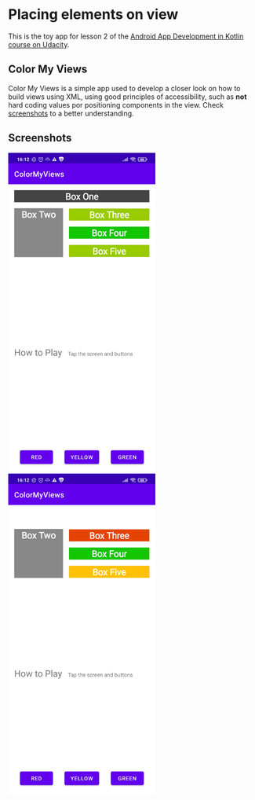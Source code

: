# Placing elements on view

This is the toy app for lesson 2 of the [Android App Development in Kotlin course on Udacity](https://www.udacity.com/course/developing-android-apps-with-kotlin--ud9012).

## Color My Views

Color My Views is a simple app used to develop a closer look on how to build views using XML, using good principles of accessibility, such as <b>not</b> hard coding values por positioning components in the view. Check [screenshots](#Screenshots) to a better understanding.

## Screenshots

<img src=screenshots/all_boxes.jpg width=300>
<img src=screenshots/some_boxes.jpg width=300>
